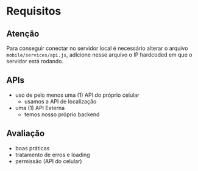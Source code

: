 # Requisitos

## Atenção
Para conseguir conectar no servidor local é necessário alterar o arquivo `mobile/services/api.js`, adicione nesse arquivo o IP hardcoded em que o servidor está rodando.

## APIs

- uso de pelo menos uma (1) API do próprio celular
  - usamos a API de localização
- uma (1) API Externa
  - temos nosso próprio backend

## Avaliação

- boas práticas
- tratamento de erros e loading
- permissão (API do celular)

